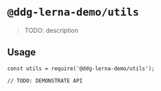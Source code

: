# `@ddg-lerna-demo/utils`

> TODO: description

## Usage

```
const utils = require('@ddg-lerna-demo/utils');

// TODO: DEMONSTRATE API
```
